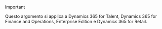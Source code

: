 > [!IMPORTANT]
> Questo argomento si applica a Dynamics 365 for Talent, Dynamics 365 for Finance and Operations, Enterprise Edition e Dynamics 365 for Retail. 
